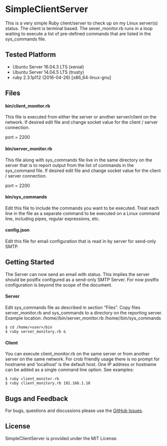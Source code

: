 # SimpleClientServer

This is a very simple Ruby client/server to check up on my Linux server(s) status. The client is terminal based. The sever_monitor.rb runs in a loop waiting to execute a list of pre-defined commands that are listed in the sys_commands file.


## Tested Platform

* Ubuntu Server 16.04.3 LTS (xenial)
* Ubuntu Server 14.04.5 LTS (trusty)
* ruby 2.3.1p112 (2016-04-26) [x86_64-linux-gnu]

## Files

#### bin/client_monitor.rb

This file is executed from either the server or another server/client on the network. If desired edit file and change socket value for the client / server connection.

port = 2200
      
#### bin/server_monitor.rb

This file along with sys_commands file live in the same directory on the server that is to report output from the list of     commands in the sys_command file. If desired edit file and change socket value for the client / server connection.

port = 2200
	
#### bin/sys_commands

Edit this file to include the commands you want to be executed. Treat each line in the file as a separate command to be executed on a Linux command line, including pipes, regular expressions, etc.

#### config.json
Edit this file for email configuration that is read in by server for send-only SMTP.

## Getting Started
The Server can now send an email with status.  This implies the server should be postfix configured as a send-only SMTP Server.  For now postfix configuration is beyond the scope of the document.
#### Server

Edit sys_commands file as described in section “Files”. Copy files server_monitor.rb and sys_commands to a directory on the reporting server.
Example location:  /home/<user>/bin/server_monitor.rb /home/<user>/bin/sys_commands
			
	$ cd /home/<user>/bin
	$ ruby server_monitory.rb &

#### Client

You can execute client_monitor.rb on the same server or from another server on the same network.  For crob friendly usage there is no prompt for hostname and 'localhost' is the default host.  One IP address or hostname can be added as a single command line option. See examples:
	
  	$ ruby client_monitor.rb	
  	$ ruby client_monitory.rb 192.168.1.10

## Bugs and Feedback

For bugs, questions and discussions please use the [GitHub Issues](https://github.com/jdoid/SimpleClientServer/issues).


## License

SimpleClientServer is provided under the MIT License.
